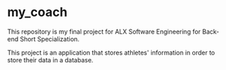 # my_coach

This repository is my final project for ALX Software Engineering for Back-end Short Specialization.


This project is an application that stores athletes' information in order to store their data in a database.